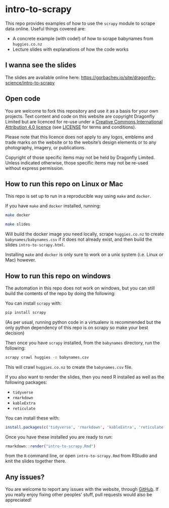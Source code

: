 # intro-to-scrapy

This repo provides examples of how to use the `scrapy` module to scrape data online. Useful things covered are:

- A concrete example (with code!) of how to scrape babynames from `huggies.co.nz`
- Lecture slides with explanations of how the code works

## I wanna see the slides

The slides are available online here: https://gorbachev.io/site/dragonfly-science/intro-to-scrapy

## Open code

You are welcome to fork this repository and use it as a basis for your own projects. Text content and code on this website are copyright Dragonfly Limited but are licenced for re-use under a [Creative Commons International Attribution 4.0 licence](https://creativecommons.org/licenses/by/4.0/) (see [LICENSE](https://github.com/dragonfly-science/intro-to-scrapy/blob/master/LICENSE) for terms and conditions). 

Please note that this licence does not apply to any logos, emblems and trade marks on the website or to the website’s design elements or to any photography, imagery, or publications.

Copyright of those specific items may not be held by Dragonfly Limited. Unless indicated otherwise, those specific items may not be re-used without express permission.

## How to run this repo on Linux or Mac

This repo is set up to run in a reproducible way using `make` and `docker`.

If you have `make` and `docker` installed, running:

``` bash
make docker

make slides
```

Will build the docker image you need locally, scrape `huggies.co.nz` to create `babynames/babynames.csv` if it does not already exist, and then build the slides `intro-to-scrapy.html`.

Installing `make` and `docker` is only sure to work on a unix system (i.e. Linux or Mac) however.

## How to run this repo on windows

The automation in this repo does not work on windows, but you can still build the contents of the repo by doing the following:

You can install `scrapy` with:

``` bash
pip install scrapy
```

(As per usual, running python code in a virtualenv is recommended but the only python dependency of this repo is on scrapy so make your best decision)

Then once you have `scrapy` installed, from the `babynames` directory, run the following:

``` bash
scrapy crawl huggies -o babynames.csv 
```

This will crawl `huggies.co.nz` to create the `babynames.csv` file.

If you also want to render the slides, then you need R installed as well as the following packages:

- `tidyverse`
- `rmarkdown`
- `kableExtra`
- `reticulate`

You can install these with:

``` r
install.packages(c('tidyverse', 'rmarkdown', 'kableExtra', 'reticulate'))
```

Once you have these installed you are ready to run:

``` r
rmarkdown::render("intro-to-scrapy.Rmd")
```

from the `R` command line, or open `intro-to-scrapy.Rmd` from RStudio and knit the slides together there.

## Any issues?

You are welcome to report any issues with the website, through [GitHub](https://github.com/dragonfly-science/website/issues). If you really enjoy fixing other peoples' stuff, pull requests would also be appreciated!
